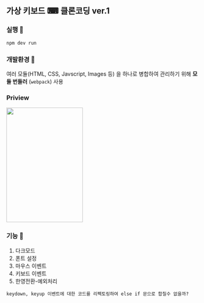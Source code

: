 ## 가상 키보드 ⌨ 클론코딩 ver.1

### 실행 🔮
`npm dev run`

### 개발환경 💎
여러 모듈(HTML, CSS, Javscript, Images 등) 을 하나로 병합하여 관리하기 위해 **모듈 번들러** (`webpack`) 사용 

### Priview
<img src="https://user-images.githubusercontent.com/96659041/221644627-36102b80-5180-4b02-8a55-1cce6060016a.gif" width=200, height=300>

### 기능 🔨
1. 다크모드
2. 폰트 설정
3. 마우스 이벤트
4. 키보드 이벤트
5. 한영전환-예외처리


```
keydown, keyup 이벤트에 대한 코드를 리펙토링하여 else if 문으로 합칠수 없을까?
```
